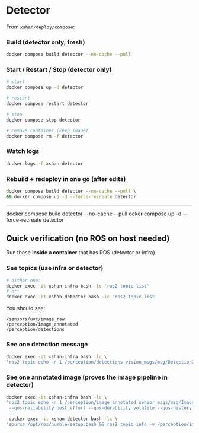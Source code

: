 # Detector 

From `xshan/deploy/compose`:

### Build (detector only, fresh)

```bash
docker compose build detector --no-cache --pull
```

### Start / Restart / Stop (detector only)

```bash
# start
docker compose up -d detector

# restart
docker compose restart detector

# stop
docker compose stop detector

# remove container (keep image)
docker compose rm -f detector
```

### Watch logs

```bash
docker logs -f xshan-detector
```

### Rebuild + redeploy in one go (after edits)

```bash
docker compose build detector --no-cache --pull \
&& docker compose up -d --force-recreate detector
```

---
docker compose build detector --no-cache --pull
ocker compose up -d --force-recreate detector
## Quick verification (no ROS on host needed)

Run these **inside a container** that has ROS (detector or infra).

### See topics (use infra or detector)

```bash
# either one:
docker exec -it xshan-infra bash -lc 'ros2 topic list'
# or:
docker exec -it xshan-detector bash -lc 'ros2 topic list'
```

You should see:

```
/sensors/uvc/image_raw
/perception/image_annotated
/perception/detections
```

### See one detection message

```bash
docker exec -it xshan-infra bash -lc \
'ros2 topic echo -n 1 /perception/detections vision_msgs/msg/Detection2DArray'
```

### See one annotated image (proves the image pipeline in detector)

```bash
docker exec -it xshan-infra bash -lc \
"ros2 topic echo -n 1 /perception/image_annotated sensor_msgs/msg/Image \
 --qos-reliability best_effort --qos-durability volatile --qos-history keep_last --qos-depth 1"
```


```bash
 docker exec -it xshan-detector bash -lc \
'source /opt/ros/humble/setup.bash && ros2 topic info -v /perception/image_annotated'
```
